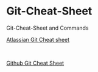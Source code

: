 # Git-Cheat-Sheet
Git-Cheat-Sheet and Commands

[Atlassian Git Cheat sheet](SWTM-2088_Atlassian-Git-Cheatsheet.pdf)

<br />

[Github Git Cheat Sheet](github-git-cheat-sheet.pdf)
